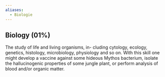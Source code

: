 ```yaml
---
aliases:
  - Biologie
---
```

## Biology (01%)
The study of life and living organisms, in- cluding cytology, ecology, genetics, histology, microbiology, physiology and so on. With this skill one might develop a vaccine against some hideous Mythos bacterium, isolate the hallucinogenic properties of some jungle plant, or perform analysis of blood and/or organic matter.